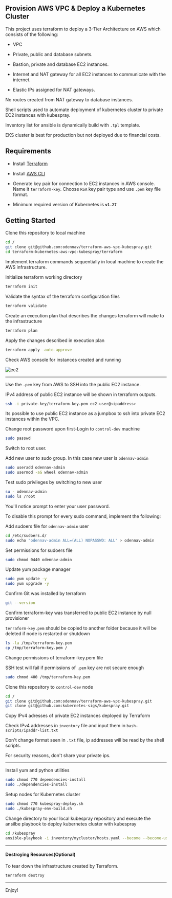 ##  Provision AWS VPC & Deploy a Kubernetes Cluster  

This project uses terraform to deploy a 3-Tier Architecture on AWS which consists of the following:

- VPC

- Private, public and database subnets.

- Bastion, private and database EC2 instances.

- Internet and NAT gateway for all EC2 instances to communicate with the internet.

- Elastic IPs assigned for NAT gateways.

No routes created from NAT gateway to database instances.

Shell scripts used to automate deployment of kubernetes cluster to private EC2 instances with kubespray.

Inventory list for ansible is dynamically build with `.tpl` template.

EKS cluster is best for production but not deployed due to financial costs.

## Requirements

- Install [Terraform](https://developer.hashicorp.com/terraform/install)

- Install [AWS CLI](https://docs.aws.amazon.com/cli/latest/userguide/getting-started-install.html)

- Generate key pair for connection to EC2 instances in AWS console. Name it `terraform-key`. Choose `RSA` key pair type and use `.pem` key file format.

- Minimum required version of Kubernetes is **`v1.27`**

## Getting Started


Clone this repository to local machine
```bash
cd /
git clone git@github.com:odennav/terraform-aws-vpc-kubespray.git
cd terraform-kubernetes-aws-vpc-kubespray/terraform
```


Implement terraform commands sequentially in local machine to create the AWS infrastructure.

Initialize terraform working directory

```bash
terraform init
```

Validate the syntax of the terraform configuration files
```bash
terraform validate
```

Create an execution plan that describes the changes terraform will make to the infrastructure
```bash
terraform plan
```

Apply the changes described in execution plan
```bash
terraform apply -auto-approve
```
Check AWS console for instances created and running


![ec2](https://github.com/odennav/terraform-k8s-aws_ec2/blob/main/docs/ec2instances-shot.PNG)

-----
   
Use the `.pem` key from AWS to SSH into the public EC2 instance.

IPv4 address of public EC2 instance will be shown in terraform outputs.
```bash
ssh -i private-key/terraform-key.pem ec2-user@<ipaddress>
```
Its possible to use public EC2 instance as a jumpbox to ssh into private EC2 instances within the VPC.

Change root password upon first-Login to `control-dev` machine
```bash
sudo passwd
```

Switch to root user.

Add new user to sudo group. In this case new user is `odennav-admin`
```bash
sudo useradd odennav-admin
sudo usermod -aG wheel odennav-admin
```

Test sudo privileges by switching to new user
```bash
su - odennav-admin
sudo ls /root
```

You'll notice prompt to enter your user password.

To disable this prompt for every sudo command, implement the following:

Add sudoers file for `odennav-admin` user
```bash
cd /etc/sudoers.d/
sudo echo "odennav-admin ALL=(ALL) NOPASSWD: ALL" > odennav-admin
```
Set permissions for sudoers file
```bash
sudo chmod 0440 odennav-admin
```

Update yum package manager
```bash
sudo yum update -y
sudo yum upgrade -y
```

Confirm Git was installed by terraform
```bash
git --version
```

Confirm terraform-key was transferred to public EC2 instance by null provisioner
   
`terraform-key.pem` should be copied to another folder because it will be deleted if node is restarted or shutdown
```bash
ls -la /tmp/terraform-key.pem
cp /tmp/terraform-key.pem /
```

Change permissions of terraform-key.pem file
   
SSH test will fail if permissions of `.pem` key are not secure enough
```bash
sudo chmod 400 /tmp/terraform-key.pem
```


Clone this repository to `control-dev` node
```bash
cd /
git clone git@github.com:odennav/terraform-aws-vpc-kubespray.git
git clone git@github.com:kubernetes-sigs/kubespray.git
```

Copy IPv4 adresses of private EC2 instances deployed by Terraform
   
Check IPv4 addresses in `inventory` file and input them in `bash-scripts/ipaddr-list.txt`
   
Don't change format seen in `.txt` file, ip addresses will be read by the shell scripts.
   
For security reasons, don't share your private ips. 

-----

Install yum and python utilities

```bash
sudo chmod 770 dependencies-install
sudo ./dependencies-install
```

Setup nodes for Kubernetes cluster
    
```bash
sudo chmod 770 kubespray-deploy.sh
sudo ./kubespray-env-build.sh
```
   
Change directory to your local kubespray repository and execute the ansilbe playbook to deploy kubernetes cluster with kubespray
   
```bash
cd /kubespray
ansible-playbook -i inventory/mycluster/hosts.yaml --become --become-user=odennav-admin cluster.yml
```

-----

#### Destroying Resources(Optional)

To tear down the infrastructure created by Terraform.

```bash
terraform destroy
```

-----

Enjoy!
